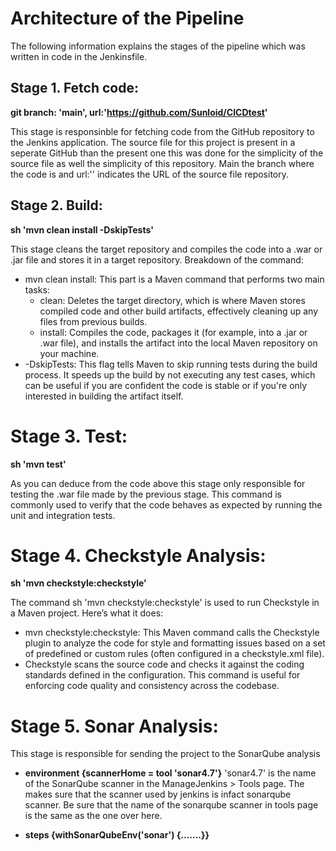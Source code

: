 # Architecture of the Pipeline
The following information explains the stages of the pipeline which was written in code in the Jenkinsfile. 

## Stage 1. Fetch code:
**git branch: 'main', url:'https://github.com/Sunloid/CICDtest'**

This stage is responsinble for fetching code from the GitHub repository to the Jenkins application. The source file for this project is present in a seperate GitHub than the present one this was done for the simplicity of the source file as well the simplicity of this repository. Main the branch where the code is and url:'' indicates the URL of the source file repository. 

## Stage 2. Build: 
**sh 'mvn clean install -DskipTests'**

This stage cleans the target repository and compiles the code into a .war or .jar file and stores it in a target repository. Breakdown of the command: 
- mvn clean install: This part is a Maven command that performs two main tasks:
  - clean: Deletes the target directory, which is where Maven stores compiled code and other build artifacts,       effectively cleaning up any files from previous builds.
  - install: Compiles the code, packages it (for example, into a .jar or .war file), and installs the artifact into the local Maven repository on your machine.
- -DskipTests: This flag tells Maven to skip running tests during the build process. It speeds up the build by not executing any test cases, which can be useful if you are confident the code is stable or if you're only interested in building the artifact itself. 

# Stage 3. Test: 
**sh 'mvn test'**

As you can deduce from the code above this stage only responsible for testing the .war file made by the previous stage. This command is commonly used to verify that the code behaves as expected by running the unit and integration tests.

# Stage 4. Checkstyle Analysis: 
**sh 'mvn checkstyle:checkstyle'**

The command sh 'mvn checkstyle:checkstyle' is used to run Checkstyle in a Maven project. Here’s what it does:
- mvn checkstyle:checkstyle: This Maven command calls the Checkstyle plugin to analyze the code for style and formatting issues based on a set of predefined or custom rules (often configured in a checkstyle.xml file).
- Checkstyle scans the source code and checks it against the coding standards defined in the configuration.
This command is useful for enforcing code quality and consistency across the codebase.

# Stage 5. Sonar Analysis: 
This stage is responsible for sending the project to the SonarQube analysis 

- **environment {scannerHome = tool 'sonar4.7'}**
'sonar4.7' is the name of the SonarQube scanner in the ManageJenkins > Tools page. The makes sure that the scanner used by jenkins is infact sonarqube scanner. Be sure that the name of the sonarqube scanner in tools page is the same as the one over here. 

- **steps {withSonarQubeEnv('sonar') {.......}}**
